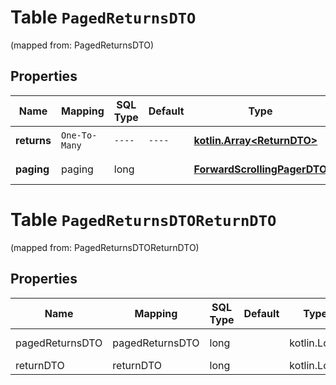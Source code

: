 
# Table `PagedReturnsDTO`
(mapped from: PagedReturnsDTO)

## Properties
Name | Mapping | SQL Type | Default | Type | Description | Notes
---- | ------- | -------- | ------- | ---- | ----------- | -----
**returns** | `One-To-Many` | `----` | `----`  | [**kotlin.Array&lt;ReturnDTO&gt;**](ReturnDTO.md) | Список возвратов. | 
**paging** | paging | long |  | [**ForwardScrollingPagerDTO**](ForwardScrollingPagerDTO.md) |  |  [optional] [foreignkey]


# **Table `PagedReturnsDTOReturnDTO`**
(mapped from: PagedReturnsDTOReturnDTO)

## Properties
Name | Mapping | SQL Type | Default | Type | Description | Notes
---- | ------- | -------- | ------- | ---- | ----------- | -----
pagedReturnsDTO | pagedReturnsDTO | long | | kotlin.Long | Primary Key | *one*
returnDTO | returnDTO | long | | kotlin.Long | Foreign Key | *many*




